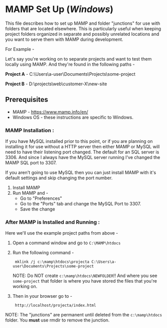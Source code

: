 # MAMP Set Up (*Windows*)

This file describes how to set up MAMP and folder "junctions" for use with folders that are located elsewhere. This is particularly useful when keeping project folders organized in separate and possibly unrelated locations and you want to serve them with MAMP during development. 

For Example - 

Let's say you're working on to separate projects and want to test them locally using MAMP. And they're found in the following paths - 

**Project A** - C:\Users\a-user\Documents\Projects\some-project

**Project B** - D:\projects\web\customer-X\new-site

## Prerequisites

* MAMP - <https://www.mamp.info/en/>
* Windows OS - these instructions are specific to Windows.

### MAMP Installation :

If you have MySQL installed prior to this point, or if you are planning on installing it for use without a HTTP server then either MAMP or MySQL will need to have their listening port changed. The default for an SQL server is 3306. And since I always have the MySQL server running I've changed the MAMP SQL port to 3307.

If you aren't going to use MySQL then you can just install MAMP with it's default settings and skip changing the port number.

1. Install MAMP
2. Run MAMP and - 
     * Go to "Preferences"
     * Go to the "Ports" tab and change the MySQL Port to 3307.  
     * Save the change

### After MAMP is Installed and Running :

Here we'll use the example project paths from above - 

1. Open a command window and go to `C:\MAMP\htdocs`
2. Run the following command - 

        mklink /j c:\mamp\htdocs\projecta C:\Users\a-user\Documents\Projects\some-project

    NOTE: Do NOT create `c:\mamp\htdocs\NEWFOLDER`!! And where you see `some-project` that folder is where you have stored the files that you're working on.

3. Then in your browser go to - 

        http://localhost/projecta/index.html

NOTE: The "junctions" are permanent until deleted from the `c:\mamp\htdocs` folder. You **must** use rmdir to remove the junction.

